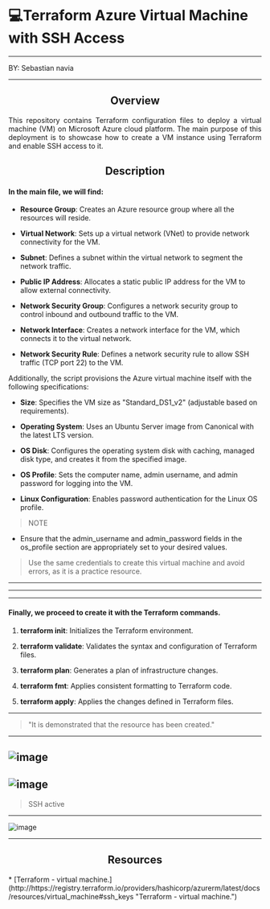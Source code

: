 #  💻Terraform Azure Virtual Machine with SSH Access

------------
BY: Sebastian navia

------------
<h2 align="center">Overview</h1>

<p align="justify"> This repository contains Terraform configuration files to deploy a virtual machine (VM) on Microsoft Azure cloud platform. The main purpose of this deployment is to showcase how to create a VM instance using Terraform and enable SSH access to it. </p>

<h2 align="center">Description</h1>

#### In the main file, we will find:

* **Resource Group**: Creates an Azure resource group where all the resources will reside.

* **Virtual Network**: Sets up a virtual network (VNet) to provide network connectivity for the VM.

* **Subnet**: Defines a subnet within the virtual network to segment the network traffic.

* **Public IP Address**: Allocates a static public IP address for the VM to allow external connectivity.

* **Network Security Group**: Configures a network security group to control inbound and outbound traffic to the VM.

* **Network Interface**: Creates a network interface for the VM, which connects it to the virtual network.

* **Network Security Rule**: Defines a network security rule to allow SSH traffic (TCP port 22) to the VM.

Additionally, the script provisions the Azure virtual machine itself with the following specifications:

* **Size**: Specifies the VM size as "Standard_DS1_v2" (adjustable based on requirements).

* **Operating System**: Uses an Ubuntu Server image from Canonical with the latest LTS version.

* **OS Disk**: Configures the operating system disk with caching, managed disk type, and creates it from the specified image.

* **OS Profile**: Sets the computer name, admin username, and admin password for logging into the VM.

* **Linux Configuration**: Enables password authentication for the Linux OS profile.


> NOTE
* Ensure that the admin_username and admin_password fields in the os_profile section are appropriately set to your desired values.

> Use the same credentials to create this virtual machine and avoid errors, as it is a practice resource.

------------


------------


------------


#### Finally, we proceed to create it with the Terraform commands.
1. **terraform init**: Initializes the Terraform environment.

2. **terraform validate**: Validates the syntax and configuration of Terraform files.

3. **terraform plan**: Generates a plan of infrastructure changes.

4. **terraform fmt**: Applies consistent formatting to Terraform code.

5. **terraform apply**: Applies the changes defined in Terraform files.

------------

> "It is demonstrated that the resource has been created."
------------
![image](https://github.com/Sebastianavia/VM-ssh-Terraform-AZ/assets/71205906/e36785e3-90ab-40e4-b22c-13d065a8953e)
------------
![image](https://github.com/Sebastianavia/VM-ssh-Terraform-AZ/assets/71205906/8bd42c18-b9d6-4cf0-8de1-0271872d6aca)
------------
> SSH active
------------
![image](https://github.com/Sebastianavia/VM-ssh-Terraform-AZ/assets/71205906/27bf0b4b-26e0-4f13-aed6-3b1421b9185e)

------------


<h2 align="center">Resources</h1>
* [Terraform - virtual machine.](http://https://registry.terraform.io/providers/hashicorp/azurerm/latest/docs/resources/virtual_machine#ssh_keys "Terraform - virtual machine.")






